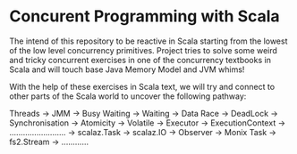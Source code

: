 # Concurent Programming with Scala
The intend of this repository to be reactive in Scala starting from the lowest of the low level concurrency primitives.
Project tries to solve some weird and tricky concurrent exercises in one of the concurrency textbooks in Scala and will touch base Java Memory Model and JVM whims!

With the help of these exercises in Scala text, we will try and connect to other parts of the Scala world to uncover the following pathway:

Threads -> JMM -> Busy Waiting -> Waiting -> Data Race ->  DeadLock -> Synchronisation -> Atomicity -> Volatile -> 
Executor -> ExecutionContext -> ......................... -> scalaz.Task -> scalaz.IO -> Observer ->
Monix Task -> fs2.Stream -> ............
